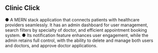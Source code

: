 ## Clinic Click
●	A MERN stack application that connects patients with healthcare providers seamlessly. It has an admin dashboard for user management, search filters by specialty of doctor, and efficient appointment booking system.
●	Its notification feature enhances user engagement, while the admin retains full control, with the ability to delete and manage both users and doctors, and approve doctor applications.
